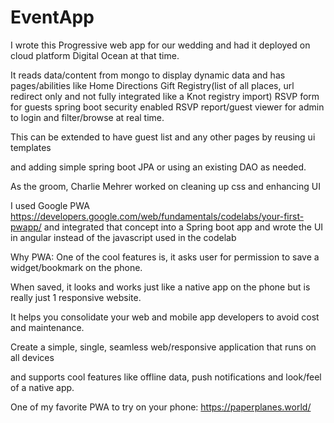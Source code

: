 # EventApp
I wrote this Progressive web app for our wedding and had it deployed on cloud platform Digital Ocean at that time. 

It reads data/content from mongo to display dynamic data and has pages/abilities like 
  Home
  Directions
  Gift Registry(list of all places, url redirect only and not fully integrated like a Knot registry import)
  RSVP form for guests
  spring boot security enabled RSVP report/guest viewer for admin to login and filter/browse at real time.
  
This can be extended to have guest list and any other pages by reusing ui templates 

and adding simple spring boot JPA or using an existing DAO as needed.

As the groom, Charlie Mehrer worked on cleaning up css and enhancing UI

I used Google PWA https://developers.google.com/web/fundamentals/codelabs/your-first-pwapp/ and integrated that concept into a Spring boot app and wrote the UI in angular instead of the javascript used in the codelab

Why PWA: One of the cool features is, it asks user for permission to save a widget/bookmark on the phone. 

When saved, it looks and works just like a native app on the phone but is really just 1 responsive website. 

It helps you consolidate your web and mobile app developers to avoid cost and maintenance. 

Create a simple, single, seamless web/responsive application that runs on all devices

and supports cool features like offline data, push notifications and look/feel of a native app.

One of my favorite PWA to try on your phone: https://paperplanes.world/
